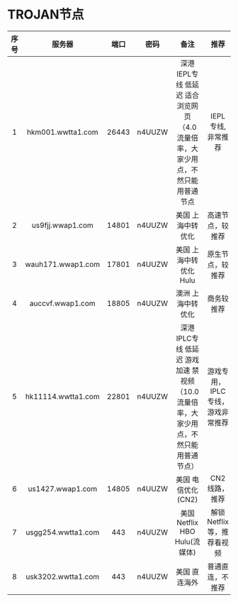 # TROJAN节点


|序号   |服务器              |端口|密码    |备注|推荐|
|:--:|:-----------------:|:-:|:-----:|:--:|:--:|
|1|hkm001.wwtta1.com|26443|n4UUZW| 深港 IEPL专线 低延迟 适合浏览网页（4.0流量倍率，大家少用点，不然只能用普通节点 |IEPL专线,非常推荐|
|2|us9fjj.wwap1.com |14801|n4UUZW  |美国 上海中转优化|高速节点，较推荐 |
|3|wauh171.wwap1.com|17801|n4UUZW  |美国 上海中转优化 Hulu|原生节点，较推荐 |
|4|auccvf.wwap1.com|18805|n4UUZW  |澳洲 上海中转优化|商务较推荐|
|5|hk11114.wwtta1.com |22801|n4UUZW  |深港 IPLC专线 低延迟 游戏加速 禁视频（10.0流量倍率，大家少用点，不然只能用普通节点）|游戏专用，IPLC专线，游戏非常推荐|
|6|us1427.wwap1.com|14805|n4UUZW|美国 电信优化(CN2)|CN2线路，推荐|
|7|usgg254.wwtta1.com|443|n4UUZW|美国 Netflix HBO Hulu(流媒体)|解锁Netflix等，推荐看视频|
|8|usk3202.wwtta1.com|443|n4UUZW|美国 直连海外|普通直连，不推荐|

